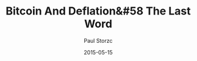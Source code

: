 ---
layout: writing
title: Bitcoin And Deflation&#58 The Last Word
date: 2015-05-15
categories: ['Bitcoin']
author: ['Paul Storzc']
excerpt: When I first got into Bitcoin (in 2011), I understood why it had to introduce coins gradually (the mining half of this previous post) and also why it had to ultimately stop introducing coins, hence the fixed steady-state money supply (the 21 million coin limit). Somehow, years later, the debate rages on, still by people who seem to think that the limited supply has something to do with macroeconomic policy.
external_url: http://www.truthcoin.info/blog/deflation-the-last-word/
---
